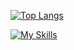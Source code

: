 [![Top Langs](https://github-readme-stats.vercel.app/api/top-langs/?username=4ydx&show_icons=true&layout=compact&theme=radical&PAT_1&hide=jupyter%20notebook,python)](https://github.com/anuraghazra/github-readme-stats)

[![My Skills](https://skills.thijs.gg/icons?i=go,ruby,rust,js,ts,rails,react,docker,kubernetes,git,postgres,mysql)](https://skills.thijs.gg)
